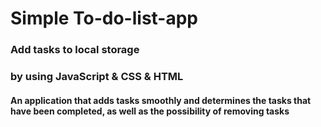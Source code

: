 # Simple To-do-list-app
### Add tasks to local storage
### by using JavaScript & CSS & HTML
#### An application that adds tasks smoothly and determines the tasks that have been completed, as well as the possibility of removing tasks
